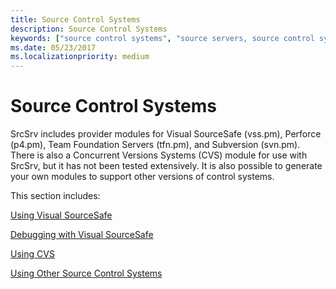 ```yaml
---
title: Source Control Systems
description: Source Control Systems
keywords: ["source control systems", "source servers, source control systems"]
ms.date: 05/23/2017
ms.localizationpriority: medium
---
```


# Source Control Systems


SrcSrv includes provider modules for Visual SourceSafe (vss.pm), Perforce (p4.pm), Team Foundation Servers (tfn.pm), and Subversion (svn.pm). There is also a Concurrent Versions Systems (CVS) module for use with SrcSrv, but it has not been tested extensively. It is also possible to generate your own modules to support other versions of control systems.

This section includes:

[Using Visual SourceSafe](using-visual-sourcesafe.md)

[Debugging with Visual SourceSafe](debugging-with-visual-sourcesafe.md)

[Using CVS](using-cvs.md)

[Using Other Source Control Systems](using-other-source-control-systems.md)

 

 





